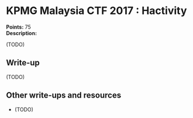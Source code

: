 # KPMG Malaysia CTF 2017 : Hactivity

**Points:** 75   
**Description:**

(TODO)

## Write-up

(TODO)

## Other write-ups and resources

* (TODO)